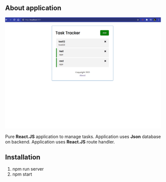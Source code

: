 ## About application
<img src="reactApp.gif" alt="Taskmanager"  width=1000/>

Pure <strong>React.JS</strong> application to manage tasks. Application uses <strong>Json</strong> database on backend. Application uses <strong>React.JS</strong> route handler.

## Installation
1) npm run server
2) npm start
